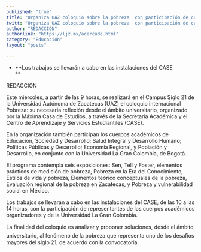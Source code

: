 ```yaml
---
published: "true"
title: "Organiza UAZ coloquio sobre la pobreza  con participación de cuerpos académicos"
twitt: "Organiza UAZ coloquio sobre la pobreza  con participación de cuerpos académicos"
author: "REDACCION"
authorlink: "https://ljz.mx/acercade.html"
category: "Educación"
layout: "posts"

---
```


*   **Los trabajos se llevarán a cabo en las instalaciones del CASE   
    **


  REDACCION



  Este miércoles, a partir de las 9 horas, se realizará en el Campus Siglo 21 de la Universidad Autónoma de Zacatecas (UAZ) el coloquio internacional Pobreza: su necesaria reflexión desde el ámbito universitario, organizado por la Máxima Casa de Estudios, a través de la Secretaría Académica y el Centro de Aprendizaje y Servicios Estudiantiles (CASE).



  En la organización también participan los cuerpos académicos de Educación, Sociedad y Desarrollo; Salud Integral y Desarrollo Humano; Políticas Públicas y Desarrollo; Economía Regional, y Población y Desarrollo, en conjunto con la Universidad La Gran Colombia, de Bogotá.



  El programa contempla seis exposiciones: Sen, Tell y Foster, elementos prácticos de medición de pobreza, Pobreza en la Era del Conocimiento, Estilos de vida y pobreza, Elementos teórico conceptuales de la pobreza, Evaluación regional de la pobreza en Zacatecas, y Pobreza y vulnerabilidad social en México.



  Los trabajos se llevarán a cabo en las instalaciones del CASE, de las 10 a las 14 horas, con la participación de representantes de los cuerpos académicos organizadores y de la Universidad La Gran Colombia.



  La finalidad del coloquio es analizar y proponer soluciones, desde el ámbito universitario, al fenómeno de la pobreza que representa uno de los desafíos mayores del siglo 21, de acuerdo con la convocatoria.

